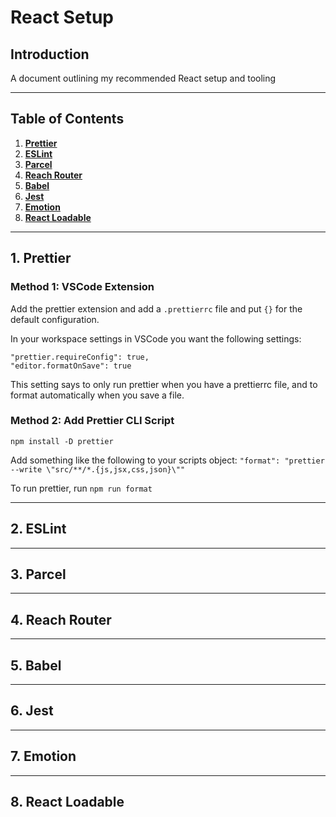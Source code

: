 # React Setup

## Introduction
A document outlining my recommended React setup and tooling

---

## Table of Contents

1. **[Prettier](#1-prettier)**
2. **[ESLint](#2-eslint)**
3. **[Parcel](#3-parcel)**
4. **[Reach Router](#4-reach-router)**
5. **[Babel](#5-babel)**
6. **[Jest](#6-jest)**
7. **[Emotion](#7-emotion)**
8. **[React Loadable](#8-react-loadable)**


---

## 1. Prettier

### Method 1: VSCode Extension
Add the prettier extension and add a `.prettierrc` file and put `{}` for the default configuration. 

In your workspace settings in VSCode you want the following settings:
```
"prettier.requireConfig": true,
"editor.formatOnSave": true
```
This setting says to only run prettier when you have a prettierrc file, and to format automatically when you save a file. 

### Method 2: Add Prettier CLI Script
`npm install -D prettier`

Add something like the following to your scripts object:
`"format": "prettier --write \"src/**/*.{js,jsx,css,json}\""`

To run prettier, run `npm run format`

---

## 2. ESLint

---

## 3. Parcel

---

## 4. Reach Router

---

## 5. Babel

---

## 6. Jest

---

## 7. Emotion

---

## 8. React Loadable
